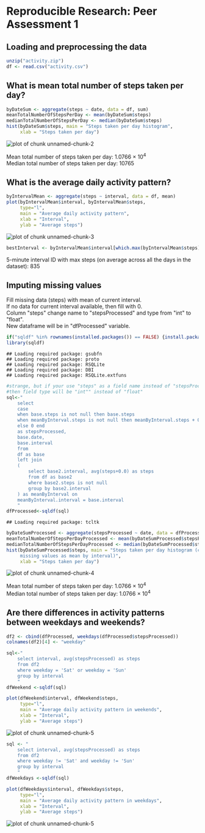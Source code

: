 # Reproducible Research: Peer Assessment 1


## Loading and preprocessing the data

```r
unzip("activity.zip")
df <- read.csv("activity.csv")
```


## What is mean total number of steps taken per day?

```r
byDateSum <- aggregate(steps ~ date, data = df, sum)
meanTotalNumberOfStepsPerDay <- mean(byDateSum$steps)
medianTotalNumberOfStepsPerDay <- median(byDateSum$steps)
hist(byDateSum$steps, main = "Steps taken per day histogram", 
     xlab = "Steps taken per day")
```

![plot of chunk unnamed-chunk-2](./PA1_template_files/figure-html/unnamed-chunk-2.png) 
  
Mean total number of steps taken per day: 1.0766 &times; 10<sup>4</sup>  
Median total number of steps taken per day: 10765  

## What is the average daily activity pattern?

```r
byIntervalMean <- aggregate(steps ~ interval, data = df, mean)
plot(byIntervalMean$interval, byIntervalMean$steps, 
     type="l", 
     main = "Average daily activity pattern",
     xlab = "Interval",
     ylab = "Average steps")
```

![plot of chunk unnamed-chunk-3](./PA1_template_files/figure-html/unnamed-chunk-3.png) 

```r
bestInterval <- byIntervalMean$interval[which.max(byIntervalMean$steps)]
```
5-minute interval ID with max steps (on average across all the days in the dataset): 835  


## Imputing missing values
Fill missing data (steps) with mean of current interval.  
If no data for current interval available, then fill with 0.  
Column "steps" change name to "stepsProcessed" and type from "int" to "float".  
New dataframe will be in "dfProcessed" variable.  


```r
if("sqldf" %in% rownames(installed.packages()) == FALSE) {install.packages("sqldf")}
library(sqldf)
```

```
## Loading required package: gsubfn
## Loading required package: proto
## Loading required package: RSQLite
## Loading required package: DBI
## Loading required package: RSQLite.extfuns
```

```r
#strange, but if your use "steps" as a field name instead of "stepsProcessed", 
#then field type will be "int"" instead of "float"
sql<-"
    select     
    case 
    when base.steps is not null then base.steps
    when meanByInterval.steps is not null then meanByInterval.steps + 0.0
    else 0 end
    as stepsProcessed,  
    base.date, 
    base.interval 
    from 
    df as base 
    left join 
    (
        select base2.interval, avg(steps+0.0) as steps
        from df as base2
        where base2.steps is not null
        group by base2.interval
    ) as meanByInterval on 
    meanByInterval.interval = base.interval    
    "
dfProcessed<-sqldf(sql)
```

```
## Loading required package: tcltk
```

```r
byDateSumProcessed <- aggregate(stepsProcessed ~ date, data = dfProcessed, sum)
meanTotalNumberOfStepsPerDayProcessed <- mean(byDateSumProcessed$stepsProcessed)
medianTotalNumberOfStepsPerDayProcessed <- median(byDateSumProcessed$stepsProcessed)
hist(byDateSumProcessed$steps, main = "Steps taken per day histogram (considering
     missing values as mean by interval)", 
     xlab = "Steps taken per day")
```

![plot of chunk unnamed-chunk-4](./PA1_template_files/figure-html/unnamed-chunk-4.png) 

Mean total number of steps taken per day: 1.0766 &times; 10<sup>4</sup>    
Median total number of steps taken per day: 1.0766 &times; 10<sup>4</sup>    


## Are there differences in activity patterns between weekdays and weekends?

```r
df2 <- cbind(dfProcessed, weekdays(dfProcessed$stepsProcessed))
colnames(df2)[4] <- "weekday"

sql<-"
    select interval, avg(stepsProcessed) as steps    
    from df2 
    where weekday = 'Sat' or weekday = 'Sun' 
    group by interval
    "
dfWeekend <-sqldf(sql)

plot(dfWeekend$interval, dfWeekend$steps, 
     type="l", 
     main = "Average daily activity pattern in weekends",
     xlab = "Interval",
     ylab = "Average steps")
```

![plot of chunk unnamed-chunk-5](./PA1_template_files/figure-html/unnamed-chunk-51.png) 

```r
sql <- "
    select interval, avg(stepsProcessed) as steps    
    from df2 
    where weekday != 'Sat' and weekday != 'Sun' 
    group by interval
    "
dfWeekdays <-sqldf(sql)

plot(dfWeekdays$interval, dfWeekdays$steps, 
     type="l", 
     main = "Average daily activity pattern in weekdays",
     xlab = "Interval",
     ylab = "Average steps")
```

![plot of chunk unnamed-chunk-5](./PA1_template_files/figure-html/unnamed-chunk-52.png) 


